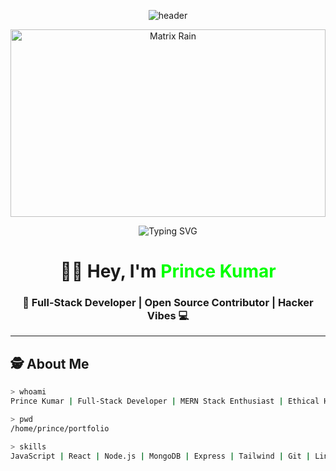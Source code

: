 <!-- HACKER STYLE HEADER -->
<p align="center">
  <img src="https://capsule-render.vercel.app/api?type=waving&color=00ff00&height=200&section=header&text=Prince%20Kumar&fontSize=55&fontColor=ffffff&animation=twinkling" alt="header" />
</p>

<!-- MATRIX HACKER GIF -->
<p align="center">
  <img src="https://i.ibb.co/q1h1hFv/matrix-hacker.gif" width="100%" height="300px" alt="Matrix Rain" />
</p>

<!-- TYPING ANIMATION -->
<p align="center">
  <img src="https://readme-typing-svg.herokuapp.com?font=Fira+Code&size=24&pause=1000&color=00FF00&center=true&vCenter=true&width=800&lines=Access+Granted+✅;Welcome+to+Prince+Kumar's+Profile;Full-Stack+Developer+%7C+MERN+Stack+%7C+Open+Source+Contributor" alt="Typing SVG" />
</p>

<h1 align="center">👨‍💻 Hey, I'm <span style="color:#00FF00">Prince Kumar</span></h1>
<h3 align="center">🚀 Full-Stack Developer | Open Source Contributor | Hacker Vibes 💻</h3>

---

## 🕵️ About Me  
```bash
> whoami
Prince Kumar | Full-Stack Developer | MERN Stack Enthusiast | Ethical Hacker

> pwd
/home/prince/portfolio

> skills
JavaScript | React | Node.js | MongoDB | Express | Tailwind | Git | Linux
